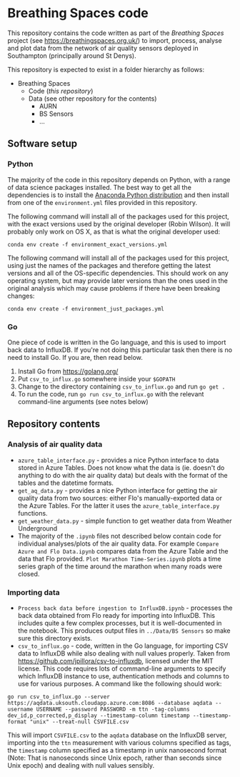 # Breathing Spaces code
This repository contains the code written as part of the _Breathing Spaces_ project (see https://breathingspaces.org.uk/) to import, process, analyse and plot data from the network of air quality sensors deployed in Southampton (principally around St Denys).

This repository is expected to exist in a folder hierarchy as follows:

  - Breathing Spaces
    - Code (_this repository_)
    - Data (see other repository for the contents)
      - AURN
      - BS Sensors
      - ...

## Software setup

### Python
The majority of the code in this repository depends on Python, with a range of data science packages installed. The best way to get all the dependencies is to install the [Anaconda Python distribution](https://www.anaconda.com/distribution/) and then install from one of the `environment.yml` files provided in this repository.

The following command will install all of the packages used for this project, with the exact versions used by the original developer (Robin Wilson). It will probably only work on OS X, as that is what the original developer used:

```
conda env create -f environment_exact_versions.yml
```

The following command will install all of the packages used for this project, using just the names of the packages and therefore getting the latest versions and all of the OS-specific dependencies. This should work on any operating system, but may provide later versions than the ones used in the original analysis which may cause problems if there have been breaking changes:

```
conda env create -f environment_just_packages.yml
```

### Go
One piece of code is written in the Go language, and this is used to import back data to InfluxDB. If you're not doing this particular task then there is no need to install Go. If you are, then read below.

 1. Install Go from https://golang.org/
 2. Put `csv_to_influx.go` somewhere inside your `$GOPATH`
 3. Change to the directory containing `csv_to_influx.go` and run `go get .`
 4. To run the code, run `go run csv_to_influx.go` with the relevant command-line arguments (see notes below)

## Repository contents

### Analysis of air quality data
 - `azure_table_interface.py` - provides a nice Python interface to data stored in Azure Tables. Does not know what the data is (ie. doesn't do anything to do with the air quality data) but deals with the format of the tables and the datetime formats.
 - `get_aq_data.py` - provides a nice Python interface for getting the air quality data from two sources: either Flo's manually-exported data or the Azure Tables. For the latter it uses the `azure_table_interface.py` functions.
 - `get_weather_data.py` - simple function to get weather data from Weather Underground
 - The majority of the `.ipynb` files not described below contain code for individual analyses/plots of the air quality data. For example `Compare Azure and Flo Data.ipynb` compares data from the Azure Table and the data that Flo provided. `Plot Marathon Time-Series.ipynb` plots a time series graph of the time around the marathon when many roads were closed.

### Importing data
  - `Process back data before ingestion to InfluxDB.ipynb` - processes the back data obtained from Flo ready for importing into InfluxDB. This includes quite a few complex processes, but it is well-documented in the notebook. This produces output files in `../Data/BS Sensors` so make sure this directory exists.
  - `csv_to_influx.go` - code, written in the Go language, for importing CSV data to InfluxDB while also dealing with null values properly. Taken from https://github.com/jpillora/csv-to-influxdb, licensed under the MIT license. This code requires lots of command-line arguments to specify which InfluxDB instance to use, authentication methods and columns to use for various purposes. A command like the following should work:

  ```
  go run csv_to_influx.go --server https://aqdata.uksouth.cloudapp.azure.com:8086 --database aqdata --username USERNAME --password PASSWORD -m ttn -tag-columns dev_id,p_corrected,p_display --timestamp-column timestamp --timestamp-format "unix" --treat-null CSVFILE.csv
  ```

  This will import `CSVFILE.csv` to the `aqdata` database on the InfluxDB server, importing into the `ttn` measurement with various columns specified as tags, the `timestamp` column specified as a timestamp in unix nanosecond format (Note: That is nanoseconds since Unix epoch, rather than seconds since Unix epoch) and dealing with null values sensibly.